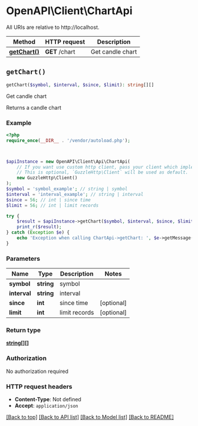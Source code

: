 # OpenAPI\Client\ChartApi

All URIs are relative to http://localhost.

Method | HTTP request | Description
------------- | ------------- | -------------
[**getChart()**](ChartApi.md#getChart) | **GET** /chart | Get candle chart


## `getChart()`

```php
getChart($symbol, $interval, $since, $limit): string[][]
```

Get candle chart

Returns a candle chart

### Example

```php
<?php
require_once(__DIR__ . '/vendor/autoload.php');



$apiInstance = new OpenAPI\Client\Api\ChartApi(
    // If you want use custom http client, pass your client which implements `GuzzleHttp\ClientInterface`.
    // This is optional, `GuzzleHttp\Client` will be used as default.
    new GuzzleHttp\Client()
);
$symbol = 'symbol_example'; // string | symbol
$interval = 'interval_example'; // string | interval
$since = 56; // int | since time
$limit = 56; // int | limit records

try {
    $result = $apiInstance->getChart($symbol, $interval, $since, $limit);
    print_r($result);
} catch (Exception $e) {
    echo 'Exception when calling ChartApi->getChart: ', $e->getMessage(), PHP_EOL;
}
```

### Parameters

Name | Type | Description  | Notes
------------- | ------------- | ------------- | -------------
 **symbol** | **string**| symbol |
 **interval** | **string**| interval |
 **since** | **int**| since time | [optional]
 **limit** | **int**| limit records | [optional]

### Return type

[**string[][]**](../Model/array.md)

### Authorization

No authorization required

### HTTP request headers

- **Content-Type**: Not defined
- **Accept**: `application/json`

[[Back to top]](#) [[Back to API list]](../../README.md#endpoints)
[[Back to Model list]](../../README.md#models)
[[Back to README]](../../README.md)

